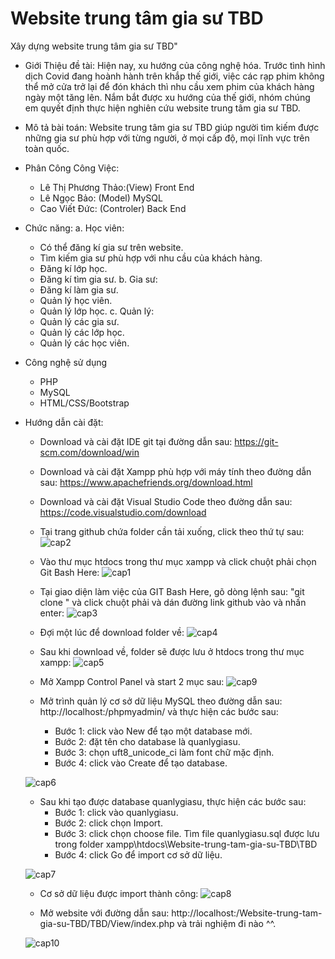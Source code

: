# Website trung tâm gia sư TBD

Xây dựng website trung tâm gia sư TBD"
* Giới Thiệu đề tài: Hiện nay, xu hướng của công nghệ hóa. Trước tình hình dịch Covid đang hoành hành trên khắp thế giới, việc các rạp phim
  không thể mở cửa trở lại để đón khách thì nhu cầu xem phim của khách hàng ngày một tăng lên. Nắm bắt được xu hướng của thế giới, nhóm chúng em quyết định thực hiện nghiên cứu website trung tâm gia sư TBD.
* Mô tả bài toán: Website trung tâm gia sư TBD giúp người tìm kiếm được những gia sư phù hợp với từng người, ở mọi cấp độ, mọi lĩnh vực trên toàn quốc.
* Phân Công Công Việc:
  - Lê Thị Phương Thảo:(View) Front End
  - Lê Ngọc Bảo: (Model) MySQL
  - Cao Viết Đức: (Controler) Back End
  
* Chức năng:
  a. Học viên:
  + Có thể đăng kí gia sư trên website.
  + Tìm kiếm gia sư phù hợp với nhu cầu của khách hàng.
  + Đăng kí lớp học.
  + Đăng kí tìm gia sư.
  b. Gia sư:
  + Đăng kí làm gia sư.
  + Quản lý học viên.
  + Quản lý lớp học.
  c. Quản lý:
  + Quản lý các gia sư.
  + Quản lý các lớp học.
  + Quản lý các học viên.
* Công nghệ sử dụng
  - PHP
  - MySQL
  - HTML/CSS/Bootstrap

* Hướng dẫn cài đặt:
  - Download và cài đặt IDE git  tại đường dẫn sau: https://git-scm.com/download/win
  - Download và cài đặt Xampp phù hợp với máy tính theo đường dẫn sau: https://www.apachefriends.org/download.html
  - Download và cài đặt Visual Studio Code theo đường dẫn sau: https://code.visualstudio.com/download
  - Tại trang github chứa folder cần tải xuống, click theo thứ tự sau:
  ![cap2](https://user-images.githubusercontent.com/71202592/105790303-a44b0a80-5fb6-11eb-9a88-e735874bc25d.png)
  
  - Vào thư mục htdocs trong thư mục xampp và click chuột phải chọn Git Bash Here:
  ![cap1](https://user-images.githubusercontent.com/71202592/105789191-8ed4e100-5fb4-11eb-9f53-defba67ccd72.png)
  
  - Tại giao diện làm việc của GIT Bash Here, gõ dòng lệnh sau: "git clone " và click chuột phải và dán đường link github vào và nhấn enter:
  ![cap3](https://user-images.githubusercontent.com/71202592/105790778-7e723580-5fb7-11eb-8280-c539e88944e4.png)
  
  - Đợi một lúc để download folder về:
  ![cap4](https://user-images.githubusercontent.com/71202592/105792766-87183b00-5fba-11eb-8dbe-090f78452317.png)
  
  - Sau khi download về, folder sẽ được lưu ở htdocs trong thư mục xampp:
  ![cap5](https://user-images.githubusercontent.com/71202592/105792942-d5c5d500-5fba-11eb-8e67-4ca125344ca5.png)
  
  - Mở Xampp Control Panel và start 2 mục sau:
  ![cap9](https://user-images.githubusercontent.com/71202592/105795308-3525e400-5fbf-11eb-9a2b-7eba2688e7ca.png)
  
  - Mở trình quản lý cơ sở dữ liệu MySQL theo đường dẫn sau: http://localhost:/phpmyadmin/ và thực hiện các bước sau:
    + Bước 1: click vào New để tạo một database mới.
    + Bước 2: đặt tên cho database là quanlygiasu.
    + Bước 3: chọn uft8_unicode_ci làm font chữ mặc định.
    + Bước 4: click vào Create để tạo database.
   
   ![cap6](https://user-images.githubusercontent.com/71202592/105793845-71a41080-5fbc-11eb-9d44-107eb3b8fd9d.png)
   
  - Sau khi tạo được database quanlygiasu, thực hiện các bước sau:
    + Bước 1: click vào quanlygiasu.
    + Bước 2: click chọn Import.
    + Bước 3: click chọn choose file. Tìm file quanlygiasu.sql được lưu trong folder xampp\htdocs\Website-trung-tam-gia-su-TBD\TBD
    + Bước 4: click Go để import cơ sở dữ liệu.
    
   ![cap7](https://user-images.githubusercontent.com/71202592/105794654-fe030300-5fbd-11eb-8325-8da28e1f9087.png)
   
  - Cơ sở dữ liệu được import thành công:
  ![cap8](https://user-images.githubusercontent.com/71202592/105794830-6651e480-5fbe-11eb-8938-36f8a23b8b21.png)
  
  - Mở website với đường dẫn sau: http://localhost:/Website-trung-tam-gia-su-TBD/TBD/View/index.php và trải nghiệm đi nào ^^.
  
  ![cap10](https://user-images.githubusercontent.com/71202592/105795555-a06fb600-5fbf-11eb-899b-3120f38e4c99.png)
  
  

  
  
